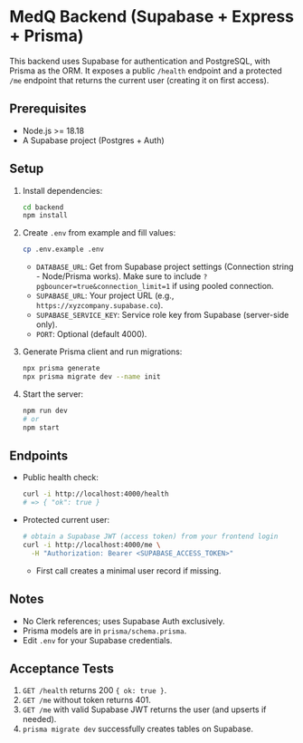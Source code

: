 # MedQ Backend (Supabase + Express + Prisma)

This backend uses Supabase for authentication and PostgreSQL, with Prisma as the ORM. It exposes a public `/health` endpoint and a protected `/me` endpoint that returns the current user (creating it on first access).

## Prerequisites
- Node.js >= 18.18
- A Supabase project (Postgres + Auth)

## Setup
1. Install dependencies:
   ```bash
   cd backend
   npm install
   ```

2. Create `.env` from example and fill values:
   ```bash
   cp .env.example .env
   ```
   - `DATABASE_URL`: Get from Supabase project settings (Connection string - Node/Prisma works). Make sure to include `?pgbouncer=true&connection_limit=1` if using pooled connection.
   - `SUPABASE_URL`: Your project URL (e.g., `https://xyzcompany.supabase.co`).
   - `SUPABASE_SERVICE_KEY`: Service role key from Supabase (server-side only).
   - `PORT`: Optional (default 4000).

3. Generate Prisma client and run migrations:
   ```bash
   npx prisma generate
   npx prisma migrate dev --name init
   ```

4. Start the server:
   ```bash
   npm run dev
   # or
   npm start
   ```

## Endpoints
- Public health check:
  ```bash
  curl -i http://localhost:4000/health
  # => { "ok": true }
  ```

- Protected current user:
  ```bash
  # obtain a Supabase JWT (access token) from your frontend login
  curl -i http://localhost:4000/me \
    -H "Authorization: Bearer <SUPABASE_ACCESS_TOKEN>"
  ```
  - First call creates a minimal user record if missing.

## Notes
- No Clerk references; uses Supabase Auth exclusively.
- Prisma models are in `prisma/schema.prisma`.
- Edit `.env` for your Supabase credentials.

## Acceptance Tests
1. `GET /health` returns 200 `{ ok: true }`.
2. `GET /me` without token returns 401.
3. `GET /me` with valid Supabase JWT returns the user (and upserts if needed).
4. `prisma migrate dev` successfully creates tables on Supabase.
